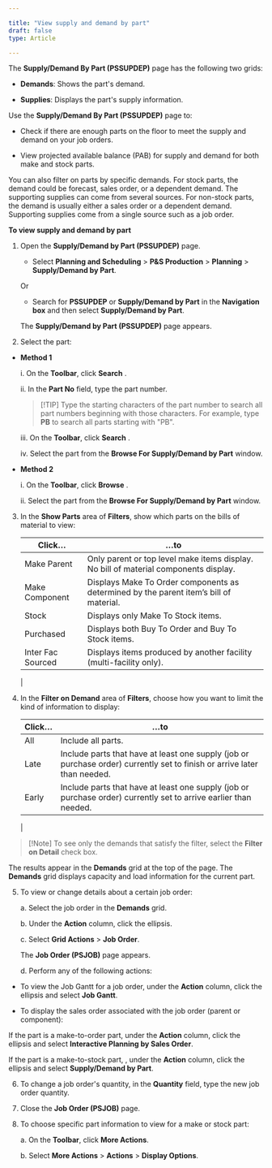 ```yaml
---

title: "View supply and demand by part"
draft: false
type: Article

---
```


The **Supply/Demand By Part (PSSUPDEP)** page has the following two grids:

- **Demands**: Shows the part's demand.

- **Supplies**: Displays the part's supply information.

Use the **Supply/Demand By Part (PSSUPDEP)** page to:

- Check if there are enough parts on the floor to meet the supply and demand on your job orders.

- View projected available balance (PAB) for supply and demand for both make and stock parts.

You can also filter on parts by specific demands. For stock parts, the demand could be forecast, sales order, or a dependent demand. The supporting supplies can come from several sources. For non-stock parts, the demand is usually either a sales order or a dependent demand. Supporting supplies come from a single source such as a job order.

**To view supply and demand by part**

1. Open the **Supply/Demand by Part (PSSUPDEP)** page.

    - Select **Planning and Scheduling** > **P&S Production** > **Planning** > **Supply/Demand by Part**.

    Or

    - Search for **PSSUPDEP** or **Supply/Demand by Part** in the **Navigation box** and then select **Supply/Demand by Part**.

   The **Supply/Demand by Part (PSSUPDEP)**  page appears.

2. Select the part:

- **Method 1**

    i. On the **Toolbar**, click **Search** .

    ii. In the **Part No** field, type the part number.

    > [!TIP] Type the starting characters of the part number to search all part numbers beginning with those characters. For example, type **PB** to search all parts starting with "PB".

    iii. On the **Toolbar**, click **Search** .

    iv. Select the part from the **Browse For Supply/Demand by Part** window.

- **Method 2**

    i. On the **Toolbar**, click **Browse** .

    ii. Select the part from the **Browse For Supply/Demand by Part** window.

3. In the **Show Parts** area of **Filters**, show which parts on the bills of material to view:

    | Click…            | …to                                                                                    |
    |-------------------|----------------------------------------------------------------------------------------|
    | Make Parent       | Only parent or top level make items display. No bill of material components display.   |
    | Make Component    | Displays Make To Order components as determined by the parent item’s bill of material. |
    | Stock             |  Displays only Make To Stock items.                                                    |
    | Purchased         | Displays both Buy To Order and Buy To Stock items.                                     |
    | Inter Fac Sourced | Displays items produced by another facility (multi-facility only).                     |
    |

4. In the **Filter on Demand** area of **Filters**, choose how you want to limit the kind of information to display:

    | Click… | …to                                                                                                                      |
    |--------|--------------------------------------------------------------------------------------------------------------------------|
    | All    | Include all parts.                                                                                                       |
    | Late   | Include parts that have at least one supply (job or purchase order) currently set to finish or arrive later than needed. |
    | Early  | Include parts that have at least one supply (job or purchase order) currently set to arrive earlier than needed.         |
    |

> [!Note] To see only the demands that satisfy the filter, select the **Filter on Detail** check box.

The results appear in the **Demands** grid at the top of the page. The **Demands** grid displays capacity and load information for the current part.

5. To view or change details about a certain job order:

    a. Select the job order in the **Demands** grid.

    b. Under the **Action** column, click the ellipsis.

    c. Select **Grid Actions** > **Job Order**.

    The **Job Order (PSJOB)** page appears.

    d. Perform any of the following actions:

- To view the Job Gantt for a job order, under the **Action** column, click the ellipsis and select **Job Gantt**.

- To display the sales order associated with the job order (parent or component):

If the part is a make-to-order part, under the **Action** column, click the ellipsis and select **Interactive Planning by Sales Order**.

If the part is a make-to-stock part, , under the **Action** column, click the ellipsis and select **Supply/Demand by Part**.

6. To change a job order's quantity, in the **Quantity** field, type the new job order quantity.

7. Close the **Job Order (PSJOB)** page.

8. To choose specific part information to view for a make or stock part:

    a. On the **Toolbar**, click **More Actions**.

    b. Select **More Actions** > **Actions** > **Display Options**.

​